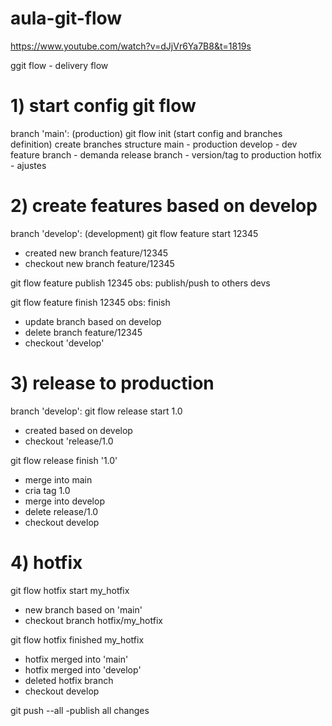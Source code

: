 # aula-git-flow
https://www.youtube.com/watch?v=dJjVr6Ya7B8&t=1819s

ggit flow - delivery flow

# 1) start config git flow
branch 'main': (production)
git flow init (start config and branches definition)
create branches structure
main - production
develop - dev
feature branch - demanda
release branch - version/tag to production
hotfix - ajustes

# 2) create features based on develop
branch 'develop': (development)
git flow feature start 12345
- created new branch feature/12345
- checkout new branch feature/12345

git flow feature publish 12345  obs: publish/push to others devs

git flow feature finish 12345 obs: finish
- update branch based on develop
- delete branch feature/12345
- checkout 'develop'

# 3) release to production
branch 'develop':
git flow release start 1.0
- created based on develop
- checkout 'release/1.0

git flow release finish '1.0'
- merge into main
- cria tag 1.0
- merge into develop
- delete release/1.0
- checkout develop

# 4) hotfix
git flow hotfix start my_hotfix
- new branch based on 'main'
- checkout branch hotfix/my_hotfix

git flow hotfix finished my_hotfix
- hotfix merged into 'main'
- hotfix merged into 'develop'
- deleted hotfix branch
- checkout develop

git push --all
-publish all changes